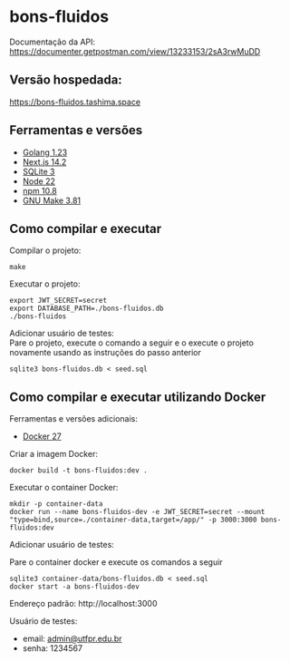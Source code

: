 # bons-fluidos

Documentação da API: https://documenter.getpostman.com/view/13233153/2sA3rwMuDD

## Versão hospedada:
https://bons-fluidos.tashima.space

## Ferramentas e versões

* [Golang 1.23](https://go.dev/)
* [Next.js 14.2](https://nextjs.org/) 
* [SQLite 3](https://www.sqlite.org/)
* [Node 22](https://nodejs.org/en)
* [npm 10.8](https://www.npmjs.com/)
* [GNU Make 3.81](https://www.gnu.org/software/make/)

## Como compilar e executar
Compilar o projeto:
```
make
```
Executar o projeto:
```
export JWT_SECRET=secret
export DATABASE_PATH=./bons-fluidos.db
./bons-fluidos
```
Adicionar usuário de testes:    
Pare o projeto, execute o comando a seguir e o execute o projeto novamente usando as instruções do passo anterior
```
sqlite3 bons-fluidos.db < seed.sql
```

## Como compilar e executar utilizando Docker

Ferramentas e versões adicionais:
* [Docker 27](https://www.docker.com/)

Criar a imagem Docker:
```
docker build -t bons-fluidos:dev .
```

Executar o container Docker:
```
mkdir -p container-data
docker run --name bons-fluidos-dev -e JWT_SECRET=secret --mount "type=bind,source=./container-data,target=/app/" -p 3000:3000 bons-fluidos:dev
```

Adicionar usuário de testes:

Pare o container docker e execute os comandos a seguir

```
sqlite3 container-data/bons-fluidos.db < seed.sql
docker start -a bons-fluidos-dev
```

Endereço padrão: http://localhost:3000

Usuário de testes:
* email: admin@utfpr.edu.br
* senha: 1234567
